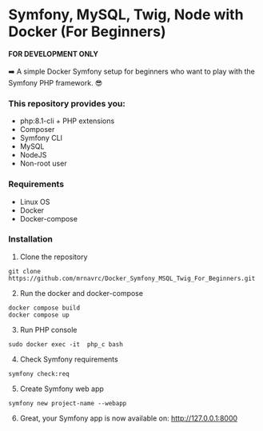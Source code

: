# Symfony, MySQL, Twig, Node with Docker (For Beginners)
<b>FOR DEVELOPMENT ONLY</b><br><br>
:arrow_right: A simple Docker Symfony setup for beginners who want to play with the Symfony PHP framework. :sunglasses:

### This repository provides you:
- php:8.1-cli + PHP extensions
- Composer
- Symfony CLI
- MySQL
- NodeJS
- Non-root user

### Requirements
- Linux OS
- Docker
- Docker-compose

### Installation
1. Clone the repository
```
git clone https://github.com/mrnavrc/Docker_Symfony_MSQL_Twig_For_Beginners.git
```
2. Run the docker and docker-compose
```
docker compose build
docker compose up
```
3. Run PHP console
```
sudo docker exec -it  php_c bash
```
4. Check Symfony requirements
```
symfony check:req
```
5. Create Symfony web app
```
symfony new project-name --webapp
```
6. Great, your Symfony app is now available on: http://127.0.0.1:8000

